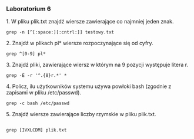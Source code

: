 ### Laboratorium 6

1\. W pliku plik.txt znajdź wiersze zawierające co najmniej jeden znak.
```
grep -n [^[:space:][:cntrl:]] testowy.txt

```
2\. Znajdź w plikach pl* wiersze rozpoczynające się od cyfry.
```
grep ^[0-9] pl*
```
3\. Znajdź pliki, zawierające wiersz w którym na 9 pozycji występuje litera r.

```
grep -E -r '^.{8}r.*' *
```

4\. Policz, ilu użytkowników systemu używa powłoki bash (zgodnie z zapisami w pliku /etc/passwd).
```
grep -c bash /etc/passwd
```
5\. Znajdź wiersze zawierające liczby rzymskie w pliku plik.txt.
```

grep [IVXLCDM] plik.txt
```
